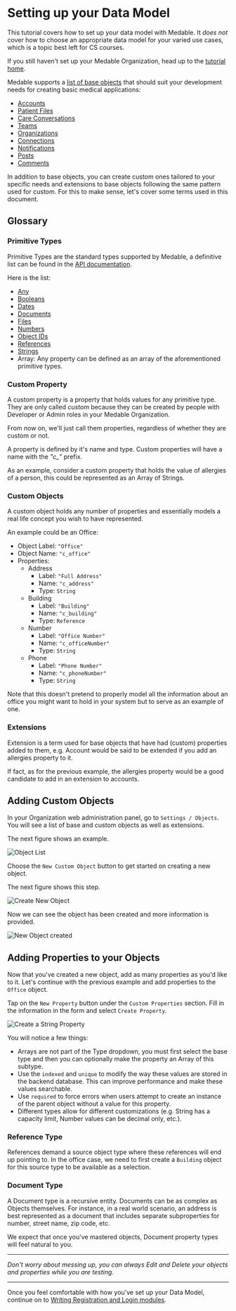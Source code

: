 Setting up your Data Model
====

This tutorial covers how to set up your data model with Medable. It *does not* cover how to choose an appropriate data model for your varied use cases, which is a topic best left for CS courses.

If you still haven't set up your Medable Organization, head up to the [tutorial home](README.md).

Medable supports a [list of base objects](https://dev.medable.com/#objects) that should suit your development needs for creating basic medical applications:

- [Accounts](https://dev.medable.com/#accounts)
- [Patient Files](https://dev.medable.com/#patient-files)
- [Care Conversations](https://dev.medable.com/#care-conversations)
- [Teams](https://dev.medable.com/#teams)
- [Organizations](https://dev.medable.com/#organizations)
- [Connections](https://dev.medable.com/#connections)
- [Notifications](https://dev.medable.com/#notifications)
- [Posts](https://dev.medable.com/#posts)
- [Comments](https://dev.medable.com/#comments)

In addition to base objects, you can create custom ones tailored to your specific needs and extensions to base objects following the same pattern used for custom. For this to make sense, let's cover some terms used in this document.

Glossary
----

### Primitive Types

Primitive Types are the standard types supported by Medable, a definitive list can be found in the [API documentation](https://dev.medable.com/#primitive-types).

Here is the list:

- [Any](https://dev.medable.com/#any-types)
- [Booleans](https://dev.medable.com/#booleans)
- [Dates](https://dev.medable.com/#dates)
- [Documents](https://dev.medable.com/#documents)
- [Files](https://dev.medable.com/#files)
- [Numbers](https://dev.medable.com/#numbers)
- [Object IDs](https://dev.medable.com/#objectids)
- [References](https://dev.medable.com/#references)
- [Strings](https://dev.medable.com/#strings)
- Array: Any property can be defined as an array of the aforementioned primitive types.

### Custom Property

A custom property is a property that holds values for any primitive type. They are only called *custom* because they can be created by people with Developer or Admin roles in your Medable Organization.

From now on, we'll just call them properties, regardless of whether they are custom or not.

A property is defined by it's name and type. Custom properties will have a name with the *"c_"* prefix.

As an example, consider a custom property that holds the value of allergies of a person, this could be represented as an Array of Strings.

### Custom Objects

A custom object holds any number of properties and essentially models a real life concept you wish to have represented.

An example could be an Office:

- Object Label: ```"Office"```
- Object Name: ```"c_office"```
- Properties:
	- Address
		- Label: ```"Full Address"```
		- Name: ```"c_address"```
		- Type: ```String```
	- Building
		- Label: ```"Building"```
		- Name: ```"c_building"```
		- Type: ```Reference```
	- Number
		- Label: ```"Office Number"```
		- Name: ```"c_officeNumber"```
		- Type: ```String```
	- Phone
		- Label: ```"Phone Number"```
		- Name: ```"c_phoneNumber"```
		- Type: ```String```

Note that this doesn't pretend to properly model all the information about an office you might want to hold in your system but to serve as an example of one.

### Extensions

Extension is a term used for base objects that have had (custom) properties added to them, e.g. Account would be said to be extended if you add an allergies property to it.

If fact, as for the previous example, the allergies property would be a good candidate to add in an extension to accounts.

Adding Custom Objects
----

In your Organization web administration panel, go to ```Settings / Objects```. You will see a list of base and custom objects as well as extensions.

The next figure shows an example.

![Object List](png/objects.png)

Choose the ```New Custom Object``` button to get started on creating a new object.

The next figure shows this step.

![Create New Object](png/createObject.png)

Now we can see the object has been created and more information is provided.

![New Object created](png/newObject.png)

Adding Properties to your Objects
----

Now that you've created a new object, add as many properties as you'd like to it. Let's continue with the previous example and add properties to the ```Office``` object.

Tap on the ```New Property``` button under the ```Custom Properties``` section. Fill in the information in the form and select ```Create Property```.

![Create a String Property](png/createProperty.png)

You will notice a few things:

- Arrays are not part of the Type dropdown, you must first select the base type and then you can optionally make the property an Array of this subtype.
- Use the ```indexed``` and ```unique``` to modify the way these values are stored in the backend database. This can improve performance and make these values searchable.
- Use ```required``` to force errors when users attempt to create an instance of the parent object without a value for this property.
- Different types allow for different customizations (e.g. String has a capacity limit, Number values can be decimal only, etc.).

### Reference Type

References demand a source object type where these references will end up pointing to. In the office case, we need to first create a ```Building``` object for this source type to be available as a selection.

### Document Type

A Document type is a recursive entity. Documents can be as complex as Objects themselves. For instance, in a real world scenario, an address is best represented as a document that includes separate subproperties for number, street name, zip code, etc.

We expect that once you've mastered objects, Document property types will feel natural to you.

----

*Don't worry about messing up, you can always Edit and Delete your objects and properties while you are testing.*

----

Once you feel comfortable with how you've set up your Data Model, continue on to [Writing Registration and Login modules](login.md).
